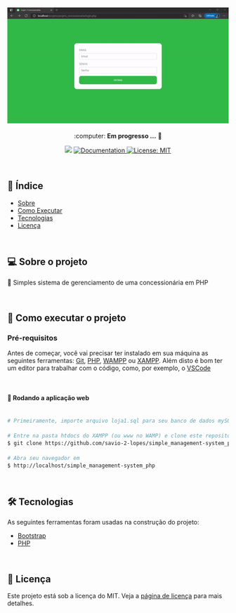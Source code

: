 <h3 align="center">
    <img alt="System" title="System" src="public/gif.gif" width="800px" />
</h3>

<p align="center"> :computer: <strong>Em progresso ...</strong> 🚧</p>

<p align="center"> 
   <img src="https://img.shields.io/badge/version-0.0.1-yellow.svg" />
  
  <a href="https://github.com/savio-2-lopes">
    <img alt="Documentation" src="https://img.shields.io/badge/documentation-yes-brightgreen.svg" target="_blank" />
  </a>
 
 <a href="https://github.com/savio-2-lopes">
    <img alt="License: MIT" src="https://img.shields.io/badge/License-MIT-blue.svg" target="_blank" />
  </a>
</p>
 
<br>

## :pushpin: Índice

- [Sobre](#sobre-o-projeto)
- [Como Executar](#executar)
- [Tecnologias](#tecnologias)
- [Licença](#licenca)

<br>

<a id="sobre-o-projeto"></a>

## 💻 Sobre o projeto

:tada: Simples sistema de gerenciamento de uma concessionária em PHP

<br>

<a id="executar"></a>

## 🚀 Como executar o projeto

### Pré-requisitos

Antes de começar, você vai precisar ter instalado em sua máquina as seguintes ferramentas:
[Git](https://git-scm.com), [PHP](https://www.php.net/), [WAMPP](https://www.wampserver.com/en/) ou [XAMPP](https://www.apachefriends.org/pt_br/index.html).
Além disto é bom ter um editor para trabalhar com o código, como, por exemplo, o [VSCode](https://code.visualstudio.com/)

<br>

#### 🧭 Rodando a aplicação web

```bash

# Primeiramente, importe arquivo loja1.sql para seu banco de dados mySQL

# Entre na pasta htdocs do XAMPP (ou www no WAMP) e clone este repositório
$ git clone https://github.com/savio-2-lopes/simple_management-system_php.git

# Abra seu navegador em
$ http://localhost/simple_management-system_php


```

<br>

<a id="tecnologias"></a>

## 🛠 Tecnologias

As seguintes ferramentas foram usadas na construção do projeto:

- [Bootstrap](https://getbootstrap.com/)
- [PHP](https://www.php.net/)

<br>

<a id="licenca"></a>

## :memo: Licença

Este projeto está sob a licença do MIT. Veja a [página de licença](https://opensource.org/licenses/MIT) para mais detalhes.
